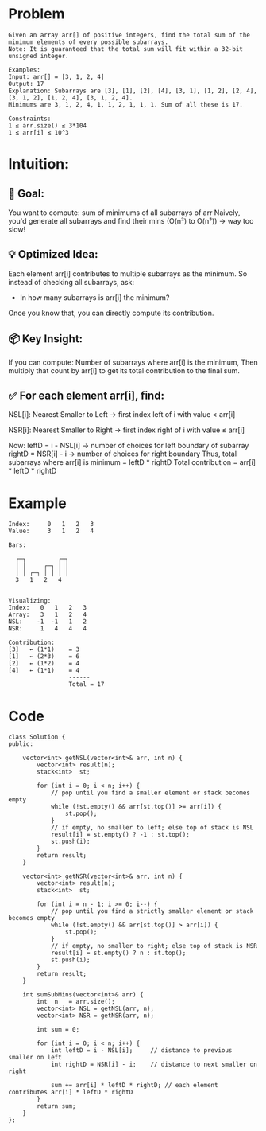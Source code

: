 # Problem
```
Given an array arr[] of positive integers, find the total sum of the minimum elements of every possible subarrays.
Note: It is guaranteed that the total sum will fit within a 32-bit unsigned integer.

Examples:
Input: arr[] = [3, 1, 2, 4]
Output: 17
Explanation: Subarrays are [3], [1], [2], [4], [3, 1], [1, 2], [2, 4], [3, 1, 2], [1, 2, 4], [3, 1, 2, 4].
Minimums are 3, 1, 2, 4, 1, 1, 2, 1, 1, 1. Sum of all these is 17.

Constraints:
1 ≤ arr.size() ≤ 3*104
1 ≤ arr[i] ≤ 10^3
```

# Intuition:
## 🎯 Goal:
You want to compute: sum of minimums of all subarrays of arr
Naively, you'd generate all subarrays and find their mins (O(n²) to O(n³)) → way too slow!

## 💡 Optimized Idea:
Each element arr[i] contributes to multiple subarrays as the minimum. So instead of checking all subarrays, ask:
- In how many subarrays is arr[i] the minimum?

Once you know that, you can directly compute its contribution.

## 📦 Key Insight:
If you can compute:
Number of subarrays where arr[i] is the minimum,
Then multiply that count by arr[i] to get its total contribution to the final sum.

## ✅ For each element arr[i], find:
NSL[i]: Nearest Smaller to Left → first index left of i with value < arr[i]

NSR[i]: Nearest Smaller to Right → first index right of i with value ≤ arr[i]

Now:
leftD = i - NSL[i] → number of choices for left boundary of subarray
rightD = NSR[i] - i → number of choices for right boundary
Thus, total subarrays where arr[i] is minimum = leftD * rightD
Total contribution = arr[i] * leftD * rightD

# Example
```
Index:     0   1   2   3
Value:     3   1   2   4

Bars:
      
  ┌─┐         ┌─┐
  │ │     ┌─┐ │ │
  │ │ ┌─┐ │ │ │ │
  3   1   2   4


Visualizing:
Index:   0   1   2   3
Array:   3   1   2   4
NSL:    -1  -1   1   2
NSR:     1   4   4   4

Contribution:
[3]   ← (1*1)    = 3
[1]   ← (2*3)    = 6
[2]   ← (1*2)    = 4
[4]   ← (1*1)    = 4
                 ------
                 Total = 17
```

# Code
```
class Solution {
public:

    vector<int> getNSL(vector<int>& arr, int n) {
        vector<int> result(n);
        stack<int>  st;

        for (int i = 0; i < n; i++) {
            // pop until you find a smaller element or stack becomes empty
            while (!st.empty() && arr[st.top()] >= arr[i]) {
                st.pop();
            }
            // if empty, no smaller to left; else top of stack is NSL
            result[i] = st.empty() ? -1 : st.top();
            st.push(i);
        }
        return result;
    }
    
    vector<int> getNSR(vector<int>& arr, int n) {
        vector<int> result(n);
        stack<int>  st;

        for (int i = n - 1; i >= 0; i--) {
            // pop until you find a strictly smaller element or stack becomes empty
            while (!st.empty() && arr[st.top()] > arr[i]) {
                st.pop();
            }
            // if empty, no smaller to right; else top of stack is NSR
            result[i] = st.empty() ? n : st.top();
            st.push(i);
        }
        return result;
    }

    int sumSubMins(vector<int>& arr) {
        int  n   = arr.size();
        vector<int> NSL = getNSL(arr, n);
        vector<int> NSR = getNSR(arr, n);

        int sum = 0;

        for (int i = 0; i < n; i++) {
            int leftD = i - NSL[i];     // distance to previous smaller on left
            int rightD = NSR[i] - i;    // distance to next smaller on right
    
            sum += arr[i] * leftD * rightD; // each element contributes arr[i] * leftD * rightD
        }
        return sum;
    }
};
```
